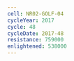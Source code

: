 ```yaml
---
cell: NR02-GOLF-04
cycleYear: 2017
cycle: 48
cycleDate: 2017-48
resistance: 759000
enlightened: 538000 
---
```

      